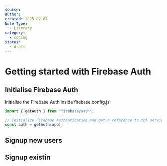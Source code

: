 ```yaml
---
source: 
author: 
created: 2025-02-07
Note Type:
  - Literary
category:
  - coding
status:
  - draft
---
```

# Getting started with Firebase Auth
## Initialise Firebase Auth
Initialise the Firebase Auth inside firebase.config.js
```js
import { getAuth } from "firebase/auth";

// Initialize Firebase Authentication and get a reference to the service
const auth = getAuth(app);
```
## Signup new users

## Signup existin
